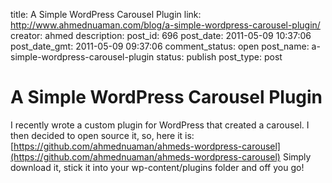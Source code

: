 title: A Simple WordPress Carousel Plugin
link: http://www.ahmednuaman.com/blog/a-simple-wordpress-carousel-plugin/
creator: ahmed
description: 
post_id: 696
post_date: 2011-05-09 10:37:06
post_date_gmt: 2011-05-09 09:37:06
comment_status: open
post_name: a-simple-wordpress-carousel-plugin
status: publish
post_type: post

# A Simple WordPress Carousel Plugin

I recently wrote a custom plugin for WordPress that created a carousel. I then decided to open source it, so, here it is: [https://github.com/ahmednuaman/ahmeds-wordpress-carousel](https://github.com/ahmednuaman/ahmeds-wordpress-carousel) Simply download it, stick it into your wp-content/plugins folder and off you go!